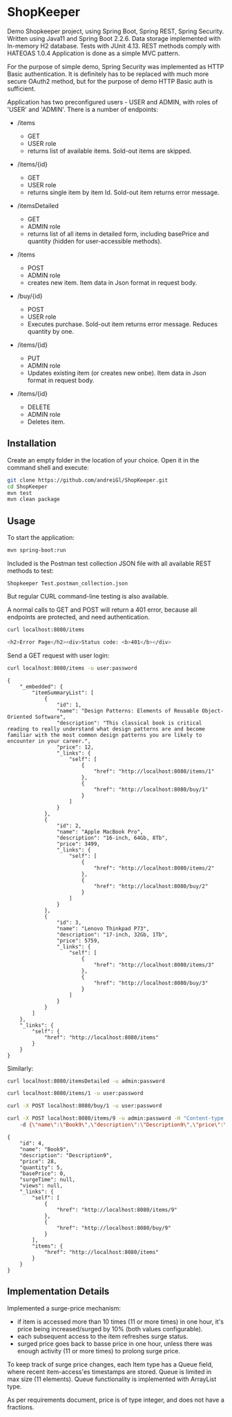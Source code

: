 # ShopKeeper
Demo Shopkeeper project, using Spring Boot, Spring REST, Spring Security.
Written using Java11 and Spring Boot 2.2.6. 
Data storage implemented with In-memory H2 database.
Tests with JUnit 4.13. 
REST methods comply with HATEOAS 1.0.4 
Application is done as a simple MVC pattern.

For the purpose of simple demo, Spring Security was implemented as HTTP Basic authentication. 
It is definitely has to be replaced with much more secure OAuth2 method, but for the purpose of demo HTTP Basic auth is sufficient.

Application has two preconfigured users - USER and ADMIN, with roles of 'USER' and 'ADMIN'.
There is a number of endpoints:
- /items 

     - GET
     - USER role 
     - returns list of available items. Sold-out items are skipped.
     
- /items/{id}
     - GET
     - USER role 
     - returns single item by item Id. Sold-out item returns error message.
- /itemsDetailed
     - GET
     - ADMIN role 
     - returns list of all items in detailed form, including basePrice and quantity (hidden for user-accessible methods).
- /items 
     - POST
     - ADMIN role 
     - creates new item. Item data in Json format in request body.
- /buy/{id}
     - POST
     - USER role 
     - Executes purchase. Sold-out item returns error message. Reduces quantity by one. 
- /items/{id}
     - PUT
     - ADMIN role 
     - Updates existing item (or creates new onbe). Item data in Json format in request body.
- /items/{id}
     - DELETE
     - ADMIN role 
     - Deletes item.

## Installation

Create an empty folder in the location of your choice. 
Open it in the command shell and execute:

```bash
git clone https://github.com/andreiGl/ShopKeeper.git
cd ShopKeeper
mvn test
mvn clean package
```

## Usage
To start the application:
```bash
mvn spring-boot:run
```

Included is the Postman test collection JSON file with all available REST methods to test:
```
Shopkeeper Test.postman_collection.json
```

But regular CURL command-line testing is also available.


A normal calls to GET and POST will return a 401 error, because all endpoints are protected, and need authentication.

```bash
curl localhost:8080/items

<h2>Error Page</h2><div>Status code: <b>401</b></div>
```

Send a GET request with user login:
```bash
curl localhost:8080/items -u user:password
```
```
{
    "_embedded": {
        "itemSummaryList": [
            {
                "id": 1,
                "name": "Design Patterns: Elements of Reusable Object-Oriented Software",
                "description": "This classical book is critical reading to really understand what design patterns are and become familiar with the most common design patterns you are likely to encounter in your career.",
                "price": 12,
                "_links": {
                    "self": [
                        {
                            "href": "http://localhost:8080/items/1"
                        },
                        {
                            "href": "http://localhost:8080/buy/1"
                        }
                    ]
                }
            },
            {
                "id": 2,
                "name": "Apple MacBook Pro",
                "description": "16-inch, 64Gb, 8Tb",
                "price": 3499,
                "_links": {
                    "self": [
                        {
                            "href": "http://localhost:8080/items/2"
                        },
                        {
                            "href": "http://localhost:8080/buy/2"
                        }
                    ]
                }
            },
            {
                "id": 3,
                "name": "Lenovo Thinkpad P73",
                "description": "17-inch, 32Gb, 1Tb",
                "price": 5759,
                "_links": {
                    "self": [
                        {
                            "href": "http://localhost:8080/items/3"
                        },
                        {
                            "href": "http://localhost:8080/buy/3"
                        }
                    ]
                }
            }
        ]
    },
    "_links": {
        "self": {
            "href": "http://localhost:8080/items"
        }
    }
}
```

Similarly:
```bash
curl localhost:8080/itemsDetailed -u admin:password
```

```bash
curl localhost:8080/items/1 -u user:password
```

```bash
curl -X POST localhost:8080/buy/1 -u user:password
```

```bash
curl -X POST localhost:8080/items/9 -u admin:password -H "Content-type:application/json" 
	-d {\"name\":\"Book9\",\"description\":\"Description9\",\"price\":\"28\",\"quantity\":\"5\"}
```
```
{
    "id": 4,
    "name": "Book9",
    "description": "Description9",
    "price": 28,
    "quantity": 5,
    "basePrice": 0,
    "surgeTime": null,
    "views": null,
    "_links": {
        "self": [
            {
                "href": "http://localhost:8080/items/9"
            },
            {
                "href": "http://localhost:8080/buy/9"
            }
        ],
        "items": {
            "href": "http://localhost:8080/items"
        }
    }
}
```


## Implementation Details
Implemented a surge-price mechanism:
- if item is accessed more than 10 times (11 or more times) in one hour, it's price being increased/surged by 10% (both values configurable). 
- each subsequent access to the item refreshes surge status. 
- surged price goes back to basse price in one hour, unless there was enough activity (11 or more times) to prolong surge price.

To keep track of surge price changes, each Item type has a Queue field, where recent item-access'es timestamps are stored. Queue is limited in max size (11 elements). Queue functionality is implemented with ArrayList type. 

As per requirements document, price is of type integer, and does not have a fractions.



